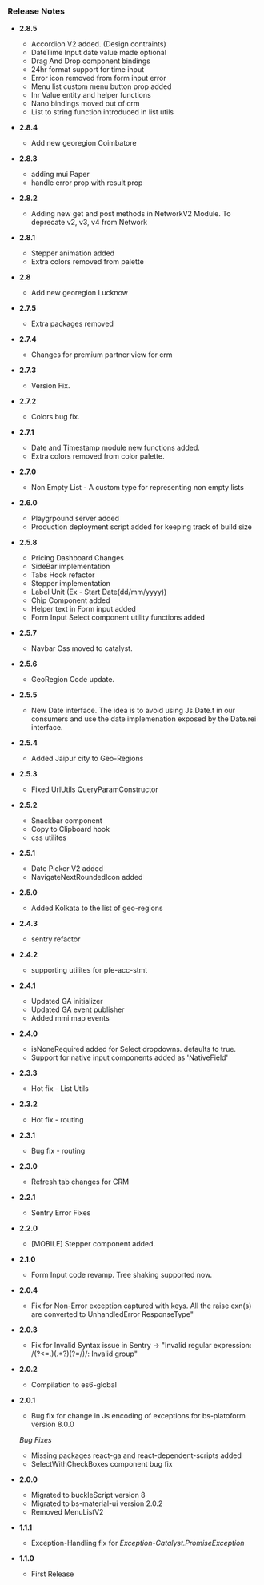 ### Release Notes
+ **2.8.5**
  - Accordion V2 added. (Design contraints)
  - DateTime Input date value made optional
  - Drag And Drop component bindings
  - 24hr format support for time input
  - Error icon removed from form input error
  - Menu list custom menu button prop added
  - Inr Value entity and helper functions 
  - Nano bindings moved out of crm
  - List to string function introduced in list utils

+ **2.8.4**
  - Add new georegion Coimbatore

+ **2.8.3**
  - adding mui Paper
  - handle error prop with result prop

+ **2.8.2**
  - Adding new get and post methods in NetworkV2 Module. To deprecate v2, v3, v4 from Network

+ **2.8.1**
  - Stepper animation added
  - Extra colors removed from palette

+ **2.8**
  - Add new georegion Lucknow

+ **2.7.5**
  - Extra packages removed

+ **2.7.4**
  - Changes for premium partner view for crm

+ **2.7.3**
  - Version Fix.

+ **2.7.2**
  - Colors bug fix.

+ **2.7.1**
  - Date and Timestamp module new functions added.
  - Extra colors removed from color palette.

+ **2.7.0**
  - Non Empty List - A custom type for representing non empty lists

+ **2.6.0**
  - Playgrpound server added
  - Production deployment script added for keeping track of build size

+ **2.5.8**
  - Pricing Dashboard Changes
  - SideBar implementation
  - Tabs Hook refactor
  - Stepper implementation
  - Label Unit (Ex - Start Date(dd/mm/yyyy))
  - Chip Component added
  - Helper text in Form input added
  - Form Input Select component utility functions added

+ **2.5.7**
  - Navbar Css moved to catalyst.

+ **2.5.6**
  - GeoRegion Code update.

+ **2.5.5**
  - New Date interface. The idea is to avoid using Js.Date.t in our consumers and use the date implemenation exposed by the Date.rei interface.

+ **2.5.4**
  - Added Jaipur city to Geo-Regions

+ **2.5.3**
  - Fixed UrlUtils QueryParamConstructor
  
+ **2.5.2**
  - Snackbar component
  - Copy to Clipboard hook
  - css utilites

+ **2.5.1**
  - Date Picker V2 added
  - NavigateNextRoundedIcon added

+ **2.5.0**
  - Added Kolkata to the list of geo-regions

+ **2.4.3**
  - sentry refactor

+ **2.4.2**
  - supporting utilites for pfe-acc-stmt

+ **2.4.1**
  - Updated GA initializer
  - Updated GA event publisher
  - Added mmi map events

+ **2.4.0**
  - isNoneRequired added for Select dropdowns. defaults to true.
  - Support for native input components added as 'NativeField'

+ **2.3.3**
  + Hot fix - List Utils

+ **2.3.2**
  + Hot fix - routing

+ **2.3.1**
  + Bug fix - routing

+ **2.3.0**
  + Refresh tab changes for CRM

+ **2.2.1**
  + Sentry Error Fixes

+ **2.2.0**
  + [MOBILE] Stepper component added.

+ **2.1.0**
  + Form Input code revamp. Tree shaking supported now.

+ **2.0.4**
  + Fix for Non-Error exception captured with keys. All the raise exn(s) are converted to UnhandledError ResponseType"

+ **2.0.3**
  + Fix for Invalid Syntax issue in Sentry -> "Invalid regular expression: /(?<=\.)(.*?)(?=\/)/: Invalid group"

+ **2.0.2**
  + Compilation to es6-global

+ **2.0.1**
  + Bug fix for change in Js encoding of exceptions for bs-platoform version 8.0.0

  *Bug Fixes*
  + Missing packages react-ga and react-dependent-scripts added
  + SelectWithCheckBoxes component bug fix

+ **2.0.0**
  + Migrated to buckleScript version 8
  + Migrated to bs-material-ui version 2.0.2
  + Removed MenuListV2

+ **1.1.1**
  + Exception-Handling fix for *Exception-Catalyst.PromiseException*

+ **1.1.0**
  + First Release
